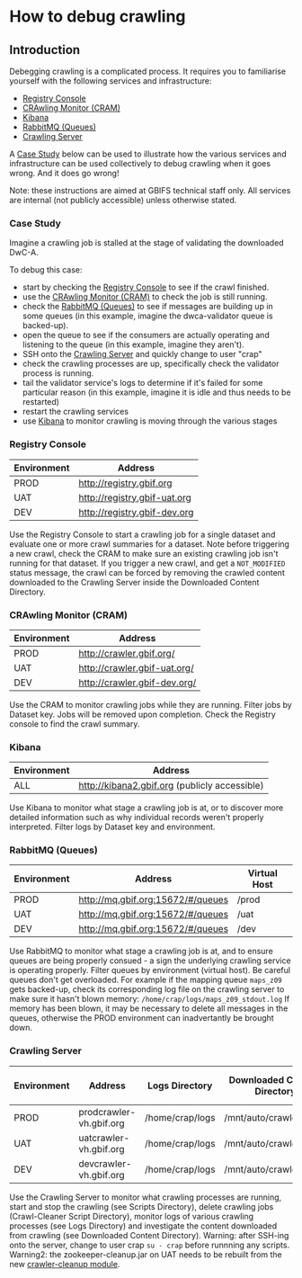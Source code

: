 # How to debug crawling

## Introduction

Debegging crawling is a complicated process. It requires you to familiarise yourself with the following services and infrastructure:

* [Registry Console](how-to-debug-crawling.md#registry-console)
* [CRAwling Monitor (CRAM)](how-to-debug-crawling.md#crawling-monitor-cram)
* [Kibana](how-to-debug-crawling.md#kibana)
* [RabbitMQ (Queues)](how-to-debug-crawling.md#rabbitmq-queues)
* [Crawling Server](how-to-debug-crawling.md#crawling-server)

A [Case Study](how-to-debug-crawling.md#case-study) below can be used to illustrate how the various services and infrastructure can be used collectively to debug crawling when it goes wrong. And it does go wrong! 

Note: these instructions are aimed at GBIFS technical staff only. All services are internal (not publicly accessible) unless otherwise stated.

### Case Study

Imagine a crawling job is stalled at the stage of validating the downloaded DwC-A. 

To debug this case:

* start by checking the [Registry Console](how-to-debug-crawling.md#registry-console) to see if the crawl finished. 
* use the [CRAwling Monitor (CRAM)](how-to-debug-crawling.md#crawling-monitor-cram) to check the job is still running. 
* check the [RabbitMQ (Queues)](how-to-debug-crawling.md#rabbitmq-queues) to see if messages are building up in some queues (in this example, imagine the dwca-validator queue is backed-up).
* open the queue to see if the consumers are actually operating and listening to the queue (in this example, imagine they aren't).
* SSH onto the [Crawling Server](how-to-debug-crawling.md#crawling-server) and quickly change to user "crap"
* check the crawling processes are up, specifically check the validator process is running. 
* tail the validator service's logs to determine if it's failed for some particular reason (in this example, imagine it is idle and thus needs to be restarted)
* restart the crawling services
* use [Kibana](how-to-debug-crawling.md#kibana) to monitor crawling is moving through the various stages

### Registry Console
|Environment| Address|
|---|---|
|PROD| http://registry.gbif.org|
|UAT| http://registry.gbif-uat.org|
|DEV| http://registry.gbif-dev.org|

Use the Registry Console to start a crawling job for a single dataset and evaluate one or more crawl summaries for a dataset. Note before triggering a new crawl, check the CRAM to make sure an existing crawling job isn't running for that dataset. If you trigger a new crawl, and get a ```NOT_MODIFIED``` status message, the crawl can be forced by removing the crawled content downloaded to the Crawling Server inside the Downloaded Content Directory.

### CRAwling Monitor (CRAM)
|Environment| Address|
|---|---|
|PROD| http://crawler.gbif.org/|
|UAT| http://crawler.gbif-uat.org/|
|DEV| http://crawler.gbif-dev.org/|

Use the CRAM to monitor crawling jobs while they are running. Filter jobs by Dataset key. Jobs will be removed upon completion. Check the Registry console to find the crawl summary. 

### Kibana 
|Environment| Address|
|---|---|
|ALL| http://kibana2.gbif.org (publicly accessible) |

Use Kibana to monitor what stage a crawling job is at, or to discover more detailed information such as why individual records weren't properly interpreted. Filter logs by Dataset key and environment. 

### RabbitMQ (Queues)
|Environment| Address| Virtual Host|
|---|---|---|
|PROD| http://mq.gbif.org:15672/#/queues|/prod|
|UAT| http://mq.gbif.org:15672/#/queues|/uat|
|DEV| http://mq.gbif.org:15672/#/queues|/dev|

Use RabbitMQ to monitor what stage a crawling job is at, and to ensure queues are being properly consued - a sign the underlying crawling service is operating properly. Filter queues by environment (virtual host). Be careful queues don't get overloaded. For example if the mapping queue ```maps_z09``` gets backed-up, check its corresponding log file on the crawling server to make sure it hasn't blown memory: ```/home/crap/logs/maps_z09_stdout.log``` If memory has been blown, it may be necessary to delete all messages in the queues, otherwise the PROD environment can inadvertantly be brought down.

### Crawling Server
|Environment| Address| Logs Directory| Downloaded Content Directory| Scripts Directory| Crawl-Cleaner Script Directory|
|---|---|---|---|---|---|
|PROD| prodcrawler-vh.gbif.org | /home/crap/logs| /mnt/auto/crawler/dwca| /home/crap/bin| /home/crap/util|
|UAT| uatcrawler-vh.gbif.org| /home/crap/logs| /mnt/auto/crawler/dwca| /home/crap/bin| /home/crap/util|
|DEV| devcrawler-vh.gbif.org| /home/crap/logs| /mnt/auto/crawler/dwca| /home/crap/bin| /home/crap/util|

Use the Crawling Server to monitor what crawling processes are running, start and stop the crawling (see Scripts Directory), delete crawling jobs (Crawl-Cleaner Script Directory), monitor logs of various crawling processes (see Logs Directory) and investigate the content downloaded from crawling (see Downloaded Content Directory). Warning: after SSH-ing onto the server, change to user crap ```su - crap``` before runnning any scripts. Warning2: the zookeeper-cleanup.jar on UAT needs to be rebuilt from the new [crawler-cleanup module](https://github.com/gbif/crawler/tree/master/crawler-cleanup). 
